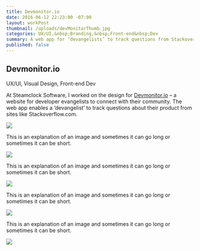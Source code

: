 ```yaml
---
title: Devmonitor.io
date: 2016-06-12 22:23:00 -07:00
layout: workPost
thumbnail: /uploads/devMonitorThumb.jpg
categories: UX/UI,&nbsp;Branding,&nbsp;Front-end&nbsp;Dev
summary: A web app for ‘devangelists’ to track questions from Stackoverflow.
published: false
---
```

<article>
	<div class="vh-100 dt w-100 bg-black white pt5 pb6 ph4 bb b--black-10" style="background:url(/uploads/devMonitorCover.jpg) no-repeat center; background-size: cover;">
    	<div class="dtc v-mid">
      		<h1 class="f2 f2-m f-subheadline-l measure lh-title fw1 mb0">Devmonitor.io</h1>
      		<p class="measure f6 f5-ns lh-copy i">UX/UI, Visual Design, Front-end Dev</p>
    	</div>
	</div>

<div class="cf">
    <div class="fl w-100 w-40-l f5 f4-ns f4-l lh-copy">
    	<p class="pa3 pa4-ns mv0">At Steamclock Software, I worked on the design for <a href="http://www.devmonitor.io/" target="_blank">Devmonitor.io</a> – a website for developer evangelists to connect with their community. The web app enables a ‘devangelist’ to track questions about their product from sites like Stackoverflow.com.</p>
	</div>
	<div class="fl w-100 w-60-l pr4-l">
		<img class="w-100 mt4-l ba b--black-10" src="/uploads/devMonitor1.jpg"/>
	</div>
</div>

<div class="cf">
    <div class="fl w-100 w-40-l f5 f4-ns f4-l lh-copy">
    	<p class="pa3 pa4-ns mv0">This is an explanation of an image and sometimes it can go long or sometimes it can be short.</p>
	</div>
	<div class="fl w-100 w-60-l pr4-l">
		<img class="w-100 mt4-l ba b--black-10" src="/uploads/devMonitor2.jpg"/>
	</div>
</div>

<div class="cf">
    <div class="fl w-100 w-40-l f5 f4-ns f4-l lh-copy">
    	<p class="pa3 pa4-ns mv0">This is an explanation of an image and sometimes it can go long or sometimes it can be short.</p>
	</div>
	<div class="fl w-100 w-60-l pr4-l">
		<img class="w-100 mt4-l ba b--black-10" src="/uploads/devMonitor3.jpg"/>
	</div>
</div>

<div class="cf">
    <div class="fl w-100 w-40-l f5 f4-ns f4-l lh-copy">
    	<p class="pa3 pa4-ns mv0">This is an explanation of an image and sometimes it can go long or sometimes it can be short.</p>
	</div>
	<div class="fl w-100 w-60-l pr4-l">
		<img class="w-100 mt4-l ba b--black-10" src="/uploads/devMonitor4.jpg"/>
	</div>
</div>

<div class="cf mb4">
    <div class="fl w-100 w-40-l f5 f4-ns f4-l lh-copy">
    	<p class="pa3 pa4-ns mv0">This is an explanation of an image and sometimes it can go long or sometimes it can be short.</p>
	</div>
	<div class="fl w-100 w-60-l pr4-l">
		<img class="w-100 mt4-l ba b--black-10" src="/uploads/devMonitor5.jpg"/>
	</div>
</div>
</article>